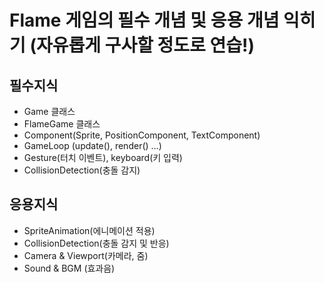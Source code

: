 # Flame 게임의 필수 개념 및 응용 개념 익히기 (자유롭게 구사할 정도로 연습!)

## 필수지식
- Game 클래스 
- FlameGame 클래스
- Component(Sprite, PositionComponent, TextComponent)
- GameLoop (update(), render() ...)
- Gesture(터치 이벤트), keyboard(키 입력)
- CollisionDetection(충돌 감지)

## 응용지식
- SpriteAnimation(에니메이션 적용)
- CollisionDetection(충돌 감지 및 반응)
- Camera & Viewport(카메라, 줌)
- Sound & BGM (효과음)